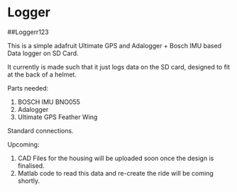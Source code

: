 # Logger
##Loggerr123


This is a simple adafruit Ultimate GPS and Adalogger + Bosch IMU based Data logger on SD Card. 

It currently is made such that it just logs data on the SD card, designed to fit at the back of a helmet.

Parts needed:

1. BOSCH IMU BNO055
2. Adalogger
3. Ultimate GPS Feather Wing

Standard connections. 

Upcoming:
1. CAD Files for the housing will be uploaded soon once the design is finalised. 
2. Matlab code to read this data and re-create the ride will be coming shortly.




